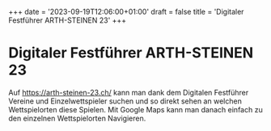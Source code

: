 +++
date = '2023-09-19T12:06:00+01:00'
draft = false
title = 'Digitaler Festführer ARTH-STEINEN 23'
+++

# Digitaler Festführer ARTH-STEINEN 23

Auf <https://arth-steinen-23.ch/> kann man dank dem Digitalen Festführer Vereine und Einzelwettspieler suchen und so direkt sehen an welchen Wettspielorten diese Spielen. Mit Google Maps kann man danach einfach zu den einzelnen Wettspielorten Navigieren.

[](http://tambourenarthgoldau.ch/wp-content/uploads/2023/09/digital.mp4)
